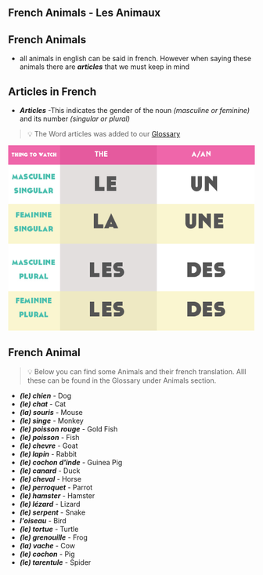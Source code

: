## French Animals - Les Animaux

## French Animals

- all animals in english can be said in french. However when saying these animals there are ***articles*** that we must keep in mind

## Articles in  French
- ***Articles*** -This indicates the gender of the noun *(masculine or feminine)* and its number *(singular or plural)*

> :bulb: The Word articles was added to our [Glossary](../pages/glossary.md)

![French Articles](../img/article.jpg)

## French Animal

> :bulb: Below you can find some Animals and their french translation. Alll these can be found in the Glossary under Animals section.

- ***(le) chien*** - Dog
- ***(le) chat*** - Cat
- ***(la) souris*** - Mouse
- ***(le) singe*** - Monkey
- ***(le) poisson rouge*** - Gold Fish
- ***(le) poisson*** - Fish
- ***(le) chevre*** - Goat
- ***(le) lapin*** - Rabbit
- ***(le) cochon d'inde*** - Guinea Pig
- ***(le) canard*** - Duck
- ***(le) cheval*** - Horse
- ***(le) perroquet*** - Parrot
- ***(le) hamster*** - Hamster
- ***(le) lézard*** - Lizard
- ***(le) serpent*** - Snake
- ***l'oiseau*** - Bird
- ***(le) tortue*** - Turtle
- ***(le) grenouille*** - Frog
- ***(la) vache*** - Cow
- ***(le) cochon*** - Pig
- ***(le) tarentule*** - Spider
